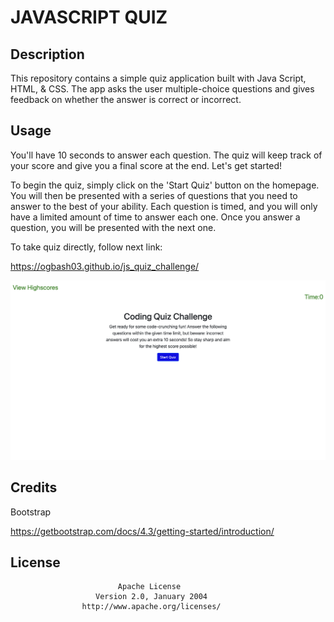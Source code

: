# JAVASCRIPT QUIZ

## Description

This repository contains a simple quiz application built with Java Script, HTML, & CSS. The app asks the user multiple-choice questions and gives feedback on whether the answer is correct or incorrect.


## Usage

You'll have 10 seconds to answer each question. The quiz will keep track of your score and give you a final score at the end. Let's get started!


To begin the quiz, simply click on the 'Start Quiz' button on the homepage. You will then be presented with a series of questions that you need to answer to the best of your ability. Each question is timed, and you will only have a limited amount of time to answer each one. Once you answer a question, you will be presented with the next one.

To take quiz directly, follow next link:

https://ogbash03.github.io/js_quiz_challenge/

 ![coding-quiz-challenge](assets/pics/coding-quiz-challenge.PNG)


## Credits

Bootstrap

https://getbootstrap.com/docs/4.3/getting-started/introduction/

## License

                            Apache License
                       Version 2.0, January 2004
                    http://www.apache.org/licenses/